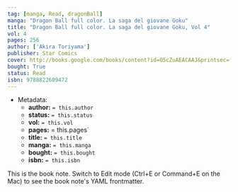 ```yaml
---
tag: [manga, Read, dragonBall]
manga: "Dragon Ball full color. La saga del giovane Goku"
title: "Dragon Ball full color. La saga del giovane Goku, Vol 4"
vol: 4
pages: 256
author: ['Akira Toriyama']
publisher: Star Comics
cover: http://books.google.com/books/content?id=O5cZuAEACAAJ&printsec=frontcover&img=1&zoom=1&source=gbs_api
bought: True
status: Read
isbn: 9788822609472
---
```


- Metadata:
    - **author:** `= this.author`
    - **status:** `= this.status`
    - **vol:** `= this.vol`
    - **pages:** = this.pages`
    - **title:** `= this.title`
    - **manga:** `= this.manga`
    - **bought:** `= this.bought`
    - **isbn:** `= this.isbn`


This is the book note. Switch to Edit mode (Ctrl+E or Command+E on the Mac) to see the book note's YAML frontmatter.